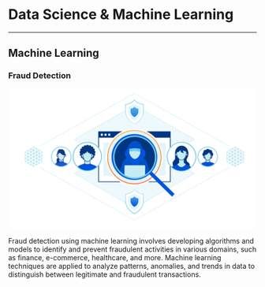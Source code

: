 # Data Science & Machine Learning
---

## Machine Learning

### Fraud Detection

<img src="assets/img/fraud-detection.png">

Fraud detection using machine learning involves developing algorithms and models to identify and prevent fraudulent activities in various domains, such as finance, e-commerce, healthcare, and more. Machine learning techniques are applied to analyze patterns, anomalies, and trends in data to distinguish between legitimate and fraudulent transactions.


